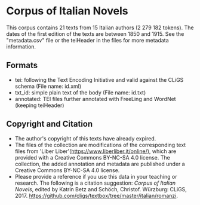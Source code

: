 Corpus of Italian Novels
===============================================================================

This corpus contains  21 texts from 15 Italian authors (2 279 182  tokens).
The dates of the first edition of the texts are  between 1850 and 1915.
See the "metadata.csv" file  or the teiHeader in the files for more metadata information.
## Formats

* tei: following the Text Encoding Initiative and valid against the CLiGS schema (File name: id.xml)
* txt\_id: simple plain text of the body (File name: id.txt)
* annotated: TEI files further annotated with FreeLing and WordNet (keeping teiHeader)

## Copyright and Citation

* The author's copyright of this texts have already expired.
* The files of the collection are modifications of the corresponding text files from 'Liber Liber'(https://www.liberliber.it/online/), which are provided with a Creative Commons BY-NC-SA 4.0 license. The collection, the added annotation and metadata are published under a Creative Commons BY-NC-SA 4.0 license.
* Please provide a reference if you use this data in your teaching or research. The following is a citation suggestion: _Corpus of Italian Novels_, edited by Katrin Betz and Schöch, Christof. Würzburg: CLiGS, 2017. https://github.com/cligs/textbox/tree/master/italian/romanzi.
